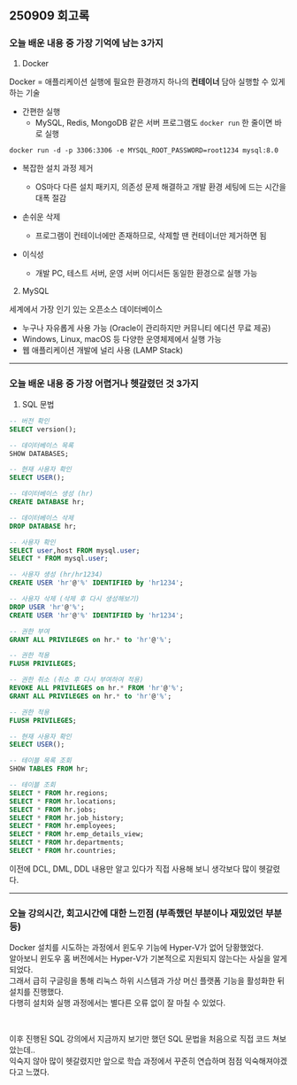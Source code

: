 ## 250909 회고록


### 오늘 배운 내용 중 가장 기억에 남는 3가지

1. Docker

Docker = 애플리케이션 실행에 필요한 환경까지 하나의 **컨테이너** 담아 실행할 수 있게 하는 기술

* 간편한 실행
    - MySQL, Redis, MongoDB 같은 서버 프로그램도 `docker run` 한 줄이면 바로 실행

```shell
docker run -d -p 3306:3306 -e MYSQL_ROOT_PASSWORD=root1234 mysql:8.0
```

* 복잡한 설치 과정 제거
    - OS마다 다른 설치 패키지, 의존성 문제 해결하고 개발 환경 세팅에 드는 시간을 대폭 절감

* 손쉬운 삭제
    - 프로그램이 컨테이너에만 존재하므로, 삭제할 땐 컨테이너만 제거하면 됨

* 이식성
    - 개발 PC, 테스트 서버, 운영 서버 어디서든 동일한 환경으로 실행 가능


2. MySQL

세계에서 가장 인기 있는 오픈소스 데이터베이스

* 누구나 자유롭게 사용 가능 (Oracle이 관리하지만 커뮤니티 에디션 무료 제공)
* Windows, Linux, macOS 등 다양한 운영체제에서 실행 가능
* 웹 애플리케이션 개발에 널리 사용 (LAMP Stack)


---

### 오늘 배운 내용 중 가장 어렵거나 헷갈렸던 것 3가지

1. SQL 문법

```sql
-- 버전 확인
SELECT version();

-- 데이터베이스 목록
SHOW DATABASES;

-- 현재 사용자 확인
SELECT USER();

-- 데이터베이스 생성 (hr)
CREATE DATABASE hr;

-- 데이터베이스 삭제
DROP DATABASE hr;

-- 사용자 확인
SELECT user,host FROM mysql.user;
SELECT * FROM mysql.user;

-- 사용자 생성 (hr/hr1234)
CREATE USER 'hr'@'%' IDENTIFIED by 'hr1234';

-- 사용자 삭제 (삭제 후 다시 생성해보기)
DROP USER 'hr'@'%';
CREATE USER 'hr'@'%' IDENTIFIED by 'hr1234';

-- 권한 부여
GRANT ALL PRIVILEGES on hr.* to 'hr'@'%';

-- 권한 적용
FLUSH PRIVILEGES;

-- 권한 취소 (취소 후 다시 부여하여 적용)
REVOKE ALL PRIVILEGES on hr.* FROM 'hr'@'%';
GRANT ALL PRIVILEGES on hr.* to 'hr'@'%';

-- 권한 적용
FLUSH PRIVILEGES;

-- 현재 사용자 확인
SELECT USER();

-- 테이블 목록 조회
SHOW TABLES FROM hr;

-- 테이블 조회
SELECT * FROM hr.regions;
SELECT * FROM hr.locations;
SELECT * FROM hr.jobs;
SELECT * FROM hr.job_history;
SELECT * FROM hr.employees;
SELECT * FROM hr.emp_details_view;
SELECT * FROM hr.departments;
SELECT * FROM hr.countries;
```

이전에 DCL, DML, DDL 내용만 알고 있다가 직접 사용해 보니 생각보다 많이 헷갈렸다.

---
   
### 오늘 강의시간, 회고시간에 대한 느낀점 (부족했던 부분이나 재밌었던 부분 등)

Docker 설치를 시도하는 과정에서 윈도우 기능에 Hyper-V가 없어 당황했었다. <br>
알아보니 윈도우 홈 버전에서는 Hyper-V가 기본적으로 지원되지 않는다는 사실을 알게 되었다. <br>
그래서 급히 구글링을 통해 리눅스 하위 시스템과 가상 머신 플랫폼 기능을 활성화한 뒤 설치를 진행했다. <br>
다행히 설치와 실행 과정에서는 별다른 오류 없이 잘 마칠 수 있었다. <br>

<br>

이후 진행된 SQL 강의에서 지금까지 보기만 했던 SQL 문법을 처음으로 직접 코드 쳐보았는데.. <br>
익숙지 않아 많이 헷갈렸지만 앞으로 학습 과정에서 꾸준히 연습하며 점점 익숙해져야겠다고 느꼈다.

